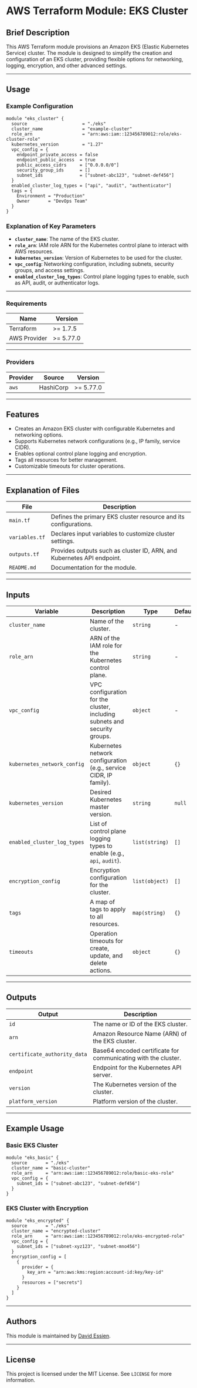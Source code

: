 # AWS Terraform Module: EKS Cluster

## Brief Description

This AWS Terraform module provisions an Amazon EKS (Elastic Kubernetes Service) cluster. The module is designed to simplify the creation and configuration of an EKS cluster, providing flexible options for networking, logging, encryption, and other advanced settings.

---

## Usage

### Example Configuration

```hcl
module "eks_cluster" {
  source                     = "./eks"
  cluster_name               = "example-cluster"
  role_arn                   = "arn:aws:iam::123456789012:role/eks-cluster-role"
  kubernetes_version         = "1.27"
  vpc_config = {
    endpoint_private_access = false
    endpoint_public_access  = true
    public_access_cidrs     = ["0.0.0.0/0"]
    security_group_ids      = []
    subnet_ids              = ["subnet-abc123", "subnet-def456"]
  }
  enabled_cluster_log_types = ["api", "audit", "authenticator"]
  tags = {
    Environment = "Production"
    Owner       = "DevOps Team"
  }
}
```

### Explanation of Key Parameters

- **`cluster_name`**: The name of the EKS cluster.
- **`role_arn`**: IAM role ARN for the Kubernetes control plane to interact with AWS resources.
- **`kubernetes_version`**: Version of Kubernetes to be used for the cluster.
- **`vpc_config`**: Networking configuration, including subnets, security groups, and access settings.
- **`enabled_cluster_log_types`**: Control plane logging types to enable, such as API, audit, or authenticator logs.

---

### Requirements

| Name         | Version   |
| ------------ | --------- |
| Terraform    | >= 1.7.5  |
| AWS Provider | >= 5.77.0 |

---

### Providers

| Provider | Source    | Version   |
| -------- | --------- | --------- |
| `aws`    | HashiCorp | >= 5.77.0 |

---

## Features

- Creates an Amazon EKS cluster with configurable Kubernetes and networking options.
- Supports Kubernetes network configurations (e.g., IP family, service CIDR).
- Enables optional control plane logging and encryption.
- Tags all resources for better management.
- Customizable timeouts for cluster operations.

---

## Explanation of Files

| **File**       | **Description**                                                        |
| -------------- | ---------------------------------------------------------------------- |
| `main.tf`      | Defines the primary EKS cluster resource and its configurations.       |
| `variables.tf` | Declares input variables to customize cluster settings.                |
| `outputs.tf`   | Provides outputs such as cluster ID, ARN, and Kubernetes API endpoint. |
| `README.md`    | Documentation for the module.                                          |

---

## Inputs

| **Variable**                | **Description**                                                           | **Type**       | **Default** | **Required** |
| --------------------------- | ------------------------------------------------------------------------- | -------------- | ----------- | ------------ |
| `cluster_name`              | Name of the cluster.                                                      | `string`       | -           | Yes          |
| `role_arn`                  | ARN of the IAM role for the Kubernetes control plane.                     | `string`       | -           | Yes          |
| `vpc_config`                | VPC configuration for the cluster, including subnets and security groups. | `object`       | -           | Yes          |
| `kubernetes_network_config` | Kubernetes network configuration (e.g., service CIDR, IP family).         | `object`       | `{}`        | No           |
| `kubernetes_version`        | Desired Kubernetes master version.                                        | `string`       | `null`      | No           |
| `enabled_cluster_log_types` | List of control plane logging types to enable (e.g., `api`, `audit`).     | `list(string)` | `[]`        | No           |
| `encryption_config`         | Encryption configuration for the cluster.                                 | `list(object)` | `[]`        | No           |
| `tags`                      | A map of tags to apply to all resources.                                  | `map(string)`  | `{}`        | No           |
| `timeouts`                  | Operation timeouts for create, update, and delete actions.                | `object`       | `{}`        | No           |

---

## Outputs

| **Output**                   | **Description**                                                |
| ---------------------------- | -------------------------------------------------------------- |
| `id`                         | The name or ID of the EKS cluster.                             |
| `arn`                        | Amazon Resource Name (ARN) of the EKS cluster.                 |
| `certificate_authority_data` | Base64 encoded certificate for communicating with the cluster. |
| `endpoint`                   | Endpoint for the Kubernetes API server.                        |
| `version`                    | The Kubernetes version of the cluster.                         |
| `platform_version`           | Platform version of the cluster.                               |

---

## Example Usage

### Basic EKS Cluster

```hcl
module "eks_basic" {
  source       = "./eks"
  cluster_name = "basic-cluster"
  role_arn     = "arn:aws:iam::123456789012:role/basic-eks-role"
  vpc_config = {
    subnet_ids = ["subnet-abc123", "subnet-def456"]
  }
}
```

### EKS Cluster with Encryption

```hcl
module "eks_encrypted" {
  source       = "./eks"
  cluster_name = "encrypted-cluster"
  role_arn     = "arn:aws:iam::123456789012:role/eks-encrypted-role"
  vpc_config = {
    subnet_ids = ["subnet-xyz123", "subnet-mno456"]
  }
  encryption_config = [
    {
      provider = {
        key_arn = "arn:aws:kms:region:account-id:key/key-id"
      }
      resources = ["secrets"]
    }
  ]
}
```

---

## Authors

This module is maintained by [David Essien](https://davidessien.com).

---

## License

This project is licensed under the MIT License. See `LICENSE` for more information.
